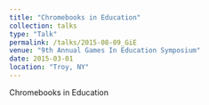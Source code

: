 ```yaml
---
title: "Chromebooks in Education"
collection: talks
type: "Talk"
permalink: /talks/2015-08-09_GiE
venue: "9th Annual Games In Education Symposium"
date: 2015-03-01
location: "Troy, NY"
---
```


Chromebooks in Education
